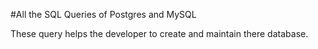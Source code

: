 #All the SQL Queries of Postgres and MySQL

These query helps the developer to create and maintain there database.
